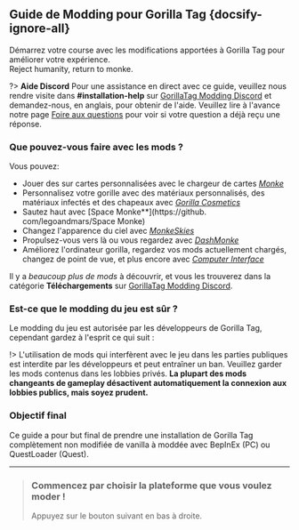 Guide de Modding pour Gorilla Tag {docsify-ignore-all}
---
Démarrez votre course avec les modifications apportées à Gorilla Tag pour améliorer votre expérience.  
Reject humanity, return to monke.

<div class="horizontal bordered" data-ea-publisher="gorillatagmodding-burrito-software" data-ea-type="image" data-ea-manual="true" id="introduction"></div>

?> **Aide Discord** Pour une assistance en direct avec ce guide, veuillez nous rendre visite dans **#installation-help** sur [GorillaTag Modding Discord](https://discord.gg/b2MhDBAzTv) et demandez-nous, en anglais, pour obtenir de l'aide. Veuillez lire à l'avance notre page [Foire aux questions](faq) pour voir si votre question a déjà reçu une réponse.

### Que pouvez-vous faire avec les mods ?

Vous pouvez:
- Jouer des sur cartes personnalisées avec le chargeur de cartes [*Monke*](https://monkemaphub.com/)
- Personnalisez votre gorille avec des matériaux personnalisés, des matériaux infectés et des chapeaux avec [*Gorilla Cosmetics*](https://github.com/legoandmars/GorillaCosmetics)
- Sautez haut avec [Space Monke**](https://github. com/legoandmars/Space Monke)
- Changez l'apparence du ciel avec [*MonkeSkies*](https://github.com/Raemien/MonkeSkies)
- Propulsez-vous vers là ou vous regardez avec [*DashMonke*](https://github.com/TrueTamashii/DashMonke)
- Améliorez l'ordinateur gorilla, regardez vos mods actuellement chargés, changez de point de vue, et plus encore avec [*Computer Interface*](https://github.com/ToniMacaroni/ComputerInterface)

Il y a *beaucoup plus de mods* à découvrir, et vous les trouverez dans la catégorie **Téléchargements** sur [GorillaTag Modding Discord](https://discord.gg/b2MhDBAzTv).

### Est-ce que le modding du jeu est sûr ?

Le modding du jeu est autorisée par les développeurs de Gorilla Tag, cependant gardez à l'esprit ce qui suit :

!> L'utilisation de mods qui interfèrent avec le jeu dans les parties publiques est interdite par les développeurs et peut entraîner un ban. Veuillez garder les mods contenus dans les lobbies privés. **La plupart des mods changeants de gameplay désactivent automatiquement la connexion aux lobbies publics, mais soyez prudent.**

### Objectif final

Ce guide a pour but final de prendre une installation de Gorilla Tag complètement non modifiée de vanilla à moddée avec BepInEx (PC) ou QuestLoader (Quest).

---
>
> ### Commencez par choisir la plateforme que vous voulez moder !
> 
> Appuyez sur le bouton suivant en bas à droite.
